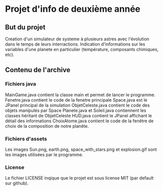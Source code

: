 # Projet d'info de deuxième année

## But du projet

Creation d'un simulateur de systeme à plusieurs astres avec l'évolution dans le temps de leurs interractions.
Indication d'informations sur les variables d'une planete en particulier (température, composants chimiques, etc).

## Contenu de l'archive

### Fichiers java

MainGame.java contient la classe main et permet de lancer le programme.
Fenetre.java contient le code de la fenetre principale
Space.java est le JPanel principal de la simulation
ObjetCeleste.java contient le code des objets manipulés par Space
Planete.java et Soleil.java contiennent les classes héritant de ObjetCeleste
HUD.java contient le JPanel affichant le détail des informations
ChoixAtome.java contient le code de la fenêtre de choix de la composition de notre planête.

### Fichiers d'assets

Les images Sun.png, earth.png, space_with_stars.png et explosion.gif sont les images utilisées par le programme.

### License

Le fichier LICENSE inqique que le projet est sous license MIT (par default sur github).
